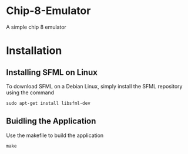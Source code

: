 # Chip-8-Emulator
A simple chip 8 emulator

# Installation 

## Installing SFML on Linux
To download SFML on a Debian Linux, simply install the SFML repository using the command
```
sudo apt-get install libsfml-dev
```

## Buidling the Application
Use the makefile to build the application
```
make
```